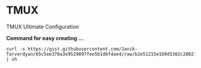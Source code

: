 # TMUX
TMUX Ultimate Configuration



**Command for easy creating ...**
``` 
curl -s https://gist.githubusercontent.com/Janik-Tarverdyan/65c5ee378a3e9529097fee5b1dbf4ae4/raw/b2e51215e1b9d5302c28027c92fae46407319c08/tmux.sh | sh
```
